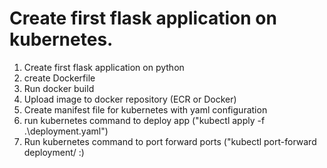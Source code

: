 # Create first flask application on kubernetes.

1. Create first flask application  on python
2. create Dockerfile
3. Run docker build
4. Upload image to docker repository (ECR or Docker)
5. Create manifest file for kubernetes with yaml configuration
6. run kubernetes command to deploy app ("kubectl apply -f .\deployment.yaml")
7. Run kubernetes command to port forward ports ("kubectl port-forward deployment/<deployment-name> <local-port>:<remote-port>)
   